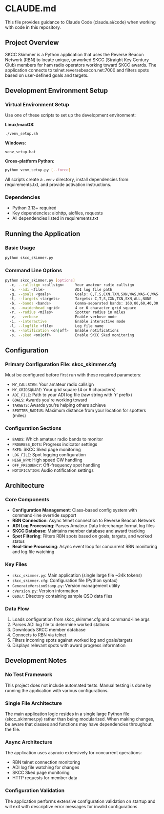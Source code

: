 # CLAUDE.md

This file provides guidance to Claude Code (claude.ai/code) when working with code in this repository.

## Project Overview

SKCC Skimmer is a Python application that uses the Reverse Beacon Network (RBN) to locate unique, unworked SKCC (Straight Key Century Club) members for ham radio operators working toward SKCC awards. The application connects to telnet.reversebeacon.net:7000 and filters spots based on user-defined goals and targets.

## Development Environment Setup

### Virtual Environment Setup
Use one of these scripts to set up the development environment:

**Linux/macOS:**
```bash
./venv_setup.sh
```

**Windows:**
```batch
venv_setup.bat
```

**Cross-platform Python:**
```bash
python venv_setup.py [--force]
```

All scripts create a `.venv` directory, install dependencies from requirements.txt, and provide activation instructions.

### Dependencies
- Python 3.13+ required
- Key dependencies: aiohttp, aiofiles, requests
- All dependencies listed in requirements.txt

## Running the Application

### Basic Usage
```bash
python skcc_skimmer.py
```

### Command Line Options
```bash
python skcc_skimmer.py [options]
  -c, --callsign <callsign>     Your amateur radio callsign
  -a, --adi <file>              ADI log file path
  -g, --goals <goals>           Goals: C,T,S,CXN,TXN,SXN,WAS,WAS-C,WAS-T,WAS-S,P,BRAG,K3Y,ALL,NONE
  -t, --targets <targets>       Targets: C,T,S,CXN,TXN,SXN,ALL,NONE
  -b, --bands <bands>           Comma-separated bands: 160,80,60,40,30,20,17,15,12,10,6
  -m, --maidenhead <grid>       4 or 6 character grid square
  -r, --radius <miles>          Spotter radius in miles
  -v, --verbose                 Enable verbose mode
  -i, --interactive             Enable interactive mode
  -l, --logfile <file>          Log file name
  -n, --notification <on|off>   Enable notifications
  -s, --sked <on|off>           Enable SKCC Sked monitoring
```

## Configuration

### Primary Configuration File: skcc_skimmer.cfg
Must be configured before first run with these required parameters:
- `MY_CALLSIGN`: Your amateur radio callsign
- `MY_GRIDSQUARE`: Your grid square (4 or 6 characters)
- `ADI_FILE`: Path to your ADI log file (raw string with 'r' prefix)
- `GOALS`: Awards you're working toward
- `TARGETS`: Awards you're helping others achieve
- `SPOTTER_RADIUS`: Maximum distance from your location for spotters (miles)

### Configuration Sections
- `BANDS`: Which amateur radio bands to monitor
- `PROGRESS_DOTS`: Progress indicator settings
- `SKED`: SKCC Sked page monitoring
- `LOG_FILE`: Spot logging configuration
- `HIGH_WPM`: High speed CW handling
- `OFF_FREQUENCY`: Off-frequency spot handling
- `NOTIFICATION`: Audio notification settings

## Architecture

### Core Components
- **Configuration Management**: Class-based config system with command-line override support
- **RBN Connection**: Async telnet connection to Reverse Beacon Network
- **ADI Log Processing**: Parses Amateur Data Interchange format log files
- **SKCC Database**: Maintains member database and award tracking
- **Spot Filtering**: Filters RBN spots based on goals, targets, and worked status
- **Real-time Processing**: Async event loop for concurrent RBN monitoring and log file watching

### Key Files
- `skcc_skimmer.py`: Main application (single large file ~34k tokens)
- `skcc_skimmer.cfg`: Configuration file (Python syntax)
- `GenerateVersionStamp.py`: Version management utility
- `cVersion.py`: Version information
- `QSOs/`: Directory containing sample QSO data files

### Data Flow
1. Loads configuration from skcc_skimmer.cfg and command-line args
2. Parses ADI log file to determine worked stations
3. Downloads SKCC member database
4. Connects to RBN via telnet
5. Filters incoming spots against worked log and goals/targets
6. Displays relevant spots with award progress information

## Development Notes

### No Test Framework
This project does not include automated tests. Manual testing is done by running the application with various configurations.

### Single File Architecture
The main application logic resides in a single large Python file (skcc_skimmer.py) rather than being modularized. When making changes, be aware that classes and functions may have dependencies throughout the file.

### Async Architecture
The application uses asyncio extensively for concurrent operations:
- RBN telnet connection monitoring
- ADI log file watching for changes
- SKCC Sked page monitoring
- HTTP requests for member data

### Configuration Validation
The application performs extensive configuration validation on startup and will exit with descriptive error messages for invalid configurations.